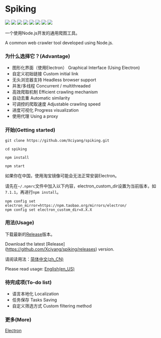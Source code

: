 # Spiking

![](https://img.shields.io/github/watchers/Xciyang/spiking?label=watching)
![](https://img.shields.io/github/stars/Xciyang/spiking)
![](https://img.shields.io/github/downloads/Xciyang/spiking/total)
![](https://img.shields.io/github/v/release/Xciyang/spiking)
![](https://img.shields.io/github/license/Xciyang/spiking)
![](https://img.shields.io/github/languages/top/Xciyang/spiking)
![](https://img.shields.io/github/languages/code-size/Xciyang/spiking)
[![](https://www.codefactor.io/repository/github/xciyang/spiking/badge/master)](https://www.codefactor.io/repository/github/xciyang/spiking/overview/master)

一个使用Node.js开发的通用爬图工具。

A common web crawler tool developed using Node.js.

### 为什么选择它？(Advantage)

- 图形化界面（使用Electron） Graphical Interface (Using Electron)
- 自定义初始链接 Custom initial link
- 无头浏览器支持 Headless browser support 
- 并发/多线程 Concurrent / multithreaded
- 高效爬取机制 Efficient crawling mechanism
- 自动去重 Automatic similarity
- 可调控的爬取速度 Adjustable crawling speed
- 进度可视化 Progress visualization
- 使用代理 Using a proxy

### 开始(Getting started)

```
git clone https://github.com/Xciyang/spiking.git

cd spiking

npm install

npm start
```

如果你在中国，使用淘宝镜像可能会无法正常安装Electron。

请先在`~/.npmrc`文件中加入以下内容，electron_custom_dir设置为当前版本，如`7.1.1`，再进行`npm install`。

```
npm config set electron_mirror=https://npm.taobao.org/mirrors/electron/
npm config set electron_custom_dir=X.X.X
```

### 用法(Usage)

下载最新的[Release](https://github.com/Xciyang/spiking/releases)版本。

Download the latest [Release] (https://github.com/Xciyang/spiking/releases) version.

请阅读用法：[简体中文(zh_CN)](https://github.com/Xciyang/spiking/blob/master/USAGE.md)

Please read usage: [English(en_US)](https://github.com/Xciyang/spiking/blob/master/USAGE_EN.md)

### 待完成项(To-do list)

- 语言本地化 Localization
- 任务保存 Tasks Saving
- 自定义筛选方式 Custom filtering method

### 更多(More)

[Electron](https://github.com/electron/electron)

